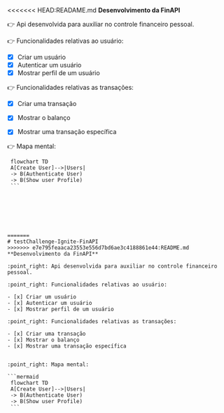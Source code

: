 <<<<<<< HEAD:READAME.md
**Desenvolvimento da FinAPI**

:point_right: Api desenvolvida para auxiliar no controle financeiro pessoal.

:point_right: Funcionalidades relativas ao usuário:

- [x] Criar um usuário
- [x] Autenticar um usuário
- [x] Mostrar perfil de um usuário

:point_right: Funcionalidades relativas as transações:

- [x] Criar uma transação
- [x] Mostrar o balanço
- [x] Mostrar uma transação específica


:point_right: Mapa mental:

   ```mermaid
    flowchart TD
    A[Create User]-->|Users|
    -> B(Authenticate User)
    -> B(Show user Profile)
    ```







=======
# testChallenge-Ignite-FinAPI
>>>>>>> e7e795feaaca23553e556d7bd6ae3c4188861e44:README.md
**Desenvolvimento da FinAPI**

:point_right: Api desenvolvida para auxiliar no controle financeiro pessoal.

:point_right: Funcionalidades relativas ao usuário:

- [x] Criar um usuário
- [x] Autenticar um usuário
- [x] Mostrar perfil de um usuário

:point_right: Funcionalidades relativas as transações:

- [x] Criar uma transação
- [x] Mostrar o balanço
- [x] Mostrar uma transação específica


:point_right: Mapa mental:

   ```mermaid
    flowchart TD
    A[Create User]-->|Users|
    -> B(Authenticate User)
    -> B(Show user Profile)
    ```



